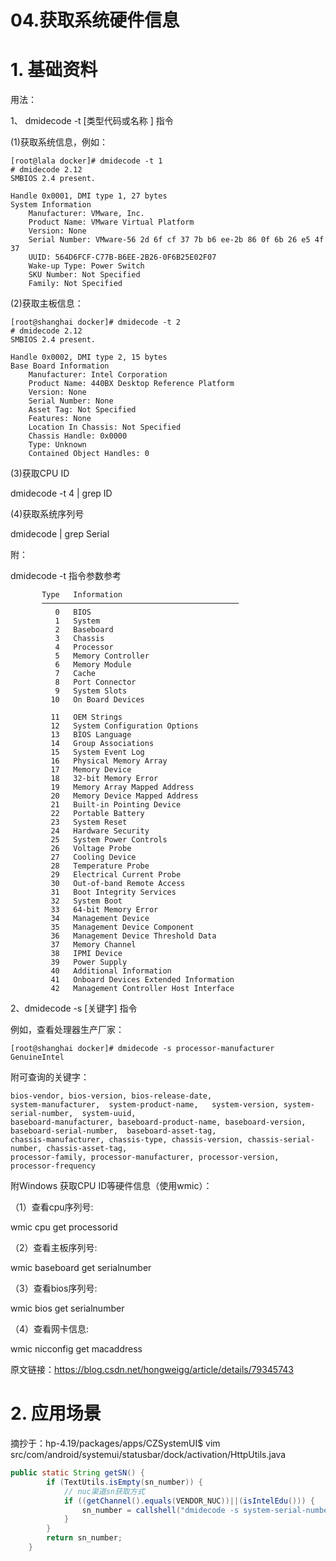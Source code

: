 # 04.获取系统硬件信息

# 1. 基础资料

用法：

1、 dmidecode  -t  [类型代码或名称 ] 指令

(1)获取系统信息，例如：

```shell
[root@lala docker]# dmidecode -t 1
# dmidecode 2.12
SMBIOS 2.4 present.
 
Handle 0x0001, DMI type 1, 27 bytes
System Information
	Manufacturer: VMware, Inc.
	Product Name: VMware Virtual Platform
	Version: None
	Serial Number: VMware-56 2d 6f cf 37 7b b6 ee-2b 86 0f 6b 26 e5 4f 37
	UUID: 564D6FCF-C77B-B6EE-2B26-0F6B25E02F07
	Wake-up Type: Power Switch
	SKU Number: Not Specified
	Family: Not Specified
```

(2)获取主板信息：

```shell
[root@shanghai docker]# dmidecode -t 2
# dmidecode 2.12
SMBIOS 2.4 present.
 
Handle 0x0002, DMI type 2, 15 bytes
Base Board Information
	Manufacturer: Intel Corporation
	Product Name: 440BX Desktop Reference Platform
	Version: None
	Serial Number: None
	Asset Tag: Not Specified
	Features: None
	Location In Chassis: Not Specified
	Chassis Handle: 0x0000
	Type: Unknown
	Contained Object Handles: 0
```

(3)获取CPU ID

dmidecode -t 4 | grep ID


(4)获取系统序列号

dmidecode  | grep  Serial 


附：

dmidecode -t 指令参数参考

```shell
       Type   Information
       ────────────────────────────────────────────
          0   BIOS
          1   System
          2   Baseboard
          3   Chassis
          4   Processor
          5   Memory Controller
          6   Memory Module
          7   Cache
          8   Port Connector
          9   System Slots
         10   On Board Devices
 
         11   OEM Strings
         12   System Configuration Options
         13   BIOS Language
         14   Group Associations
         15   System Event Log
         16   Physical Memory Array
         17   Memory Device
         18   32-bit Memory Error
         19   Memory Array Mapped Address
         20   Memory Device Mapped Address
         21   Built-in Pointing Device
         22   Portable Battery
         23   System Reset
         24   Hardware Security
         25   System Power Controls
         26   Voltage Probe
         27   Cooling Device
         28   Temperature Probe
         29   Electrical Current Probe
         30   Out-of-band Remote Access
         31   Boot Integrity Services
         32   System Boot
         33   64-bit Memory Error
         34   Management Device
         35   Management Device Component
         36   Management Device Threshold Data
         37   Memory Channel
         38   IPMI Device
         39   Power Supply
         40   Additional Information
         41   Onboard Devices Extended Information
         42   Management Controller Host Interface
```

2、dmidecode -s [关键字] 指令

例如，查看处理器生产厂家：

```shell
[root@shanghai docker]# dmidecode -s processor-manufacturer
GenuineIntel
```

附可查询的关键字：

```shell
bios-vendor, bios-version, bios-release-date,  
system-manufacturer,  system-product-name,   system-version, system-serial-number,  system-uuid, 
baseboard-manufacturer, baseboard-product-name, baseboard-version, baseboard-serial-number,  baseboard-asset-tag,
chassis-manufacturer, chassis-type, chassis-version, chassis-serial-number, chassis-asset-tag, 
processor-family, processor-manufacturer, processor-version,  processor-frequency
```


附Windows 获取CPU ID等硬件信息（使用wmic）：

（1）查看cpu序列号:

wmic cpu get processorid


（2）查看主板序列号:

wmic baseboard get serialnumber


（3）查看bios序列号:

wmic bios get serialnumber


（4）查看网卡信息:

wmic nicconfig get macaddress

原文链接：https://blog.csdn.net/hongweigg/article/details/79345743

# 2. 应用场景

摘抄于：hp-4.19/packages/apps/CZSystemUI$ vim src/com/android/systemui/statusbar/dock/activation/HttpUtils.java

```java
public static String getSN() {
        if (TextUtils.isEmpty(sn_number)) {
            // nuc渠道sn获取方式
            if ((getChannel().equals(VENDOR_NUC))||(isIntelEdu())) {
                sn_number = callshell("dmidecode -s system-serial-number");
            }   
        }   
        return sn_number;
    }
```

